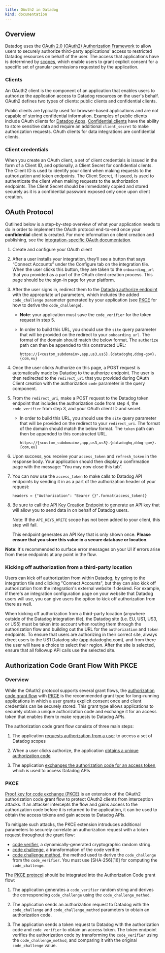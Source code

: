 ```yaml
---
title: OAuth2 in Datadog
kind: documentation
---
```


## Overview
Datadog uses the [OAuth 2.0 (OAuth2) Authorization Framework][1] to allow users to securely authorize third-party applications' access to restricted Datadog resources on behalf of the user. The access that applications have is determined by [scopes][2], which enable users to grant explicit consent for a specific set of granular permissions requested by the application. 

### Clients
An OAuth2 client is the component of an application that enables users to authorize the application access to Datadog resources on the user's behalf. OAuth2 defines two types of clients: public clients and confidential clients. 

Public clients are typically used for browser-based applications and are not capable of storing confidential information. Examples of public clients include OAuth clients for [Datadog Apps][3]. [Confidential clients][4] have the ability to store sensitive data and require an additional `client_secret` to make authorization requests. OAuth clients for data integrations are confidential clients. 

### Client credentials
When you create an OAuth client, a set of client credentials is issued in the form of a Client ID, and optionally, a Client Secret for confidential clients. The Client ID is used to identify your client when making requests to the authorization and token endpoints. The Client Secret, if issued, is used to authenticate the client when making requests to the authorization endpoints. The Client Secret should be immediately copied and stored securely as it is a confidential password exposed only once upon client creation. 

## OAuth Protocol
Outlined below is a step-by-step overview of what your application needs to do in order to implement the OAuth protocol end-to-end once your **confidential** client is created. For more information on client creation and publishing, see the [integration-specific OAuth documentation][5].

1. Create and configure your OAuth client

2. After a user installs your integration, they’ll see a button that says “Connect Accounts” under the Configure tab on the integration tile. When the user clicks this button, they are taken to the `onboarding_url` that you provided as a part of the OAuth client creation process. This page should be the sign-in page for your platform.

3. After the user signs in, redirect them to the [Datadog authorize endpoint][6] with the appropriate url parameters, which includes the added `code_challenge` parameter generated by your application (see [PKCE](###PKCE) for how to derive the  `code_challenge`).
    
    - **Note**: your application must save the `code_verifier` for the token request in step 5.

    - In order to build this URL, you should use the `site` query parameter that will be provided on the redirect to your `onboarding_url`. The format of the domain should match the below format. The `authorize` path can then be appended to this constructed URL:

        `https://{<custom_subdomain>,app,us3,us5}.{datadoghq,ddog-gov}.{com,eu}`


4. Once the user clicks Authorize on this page, a POST request is automatically made by Datadog to the authorize endpoint. The user is then redirected to the `redirect_uri` that you provided during OAuth Client creation with the authorization `code` parameter in the query component.

5. From the `redirect_uri`, make a POST request to the Datadog token endpoint that includes the authorization code from step 4, the `code_verifier` from step 3, and your OAuth client ID and secret.

    - In order to build this URL, you should use the `site` query parameter that will be provided on the redirect to your `redirect_uri`. The format of the domain should match the below format. The `token` path can then be appended to this constructed URL.

        `https://{<custom_subdomain>,app,us3,us5}.{datadoghq,ddog-gov}.{com,eu}`


6. Upon success, you receive your `access_token` and `refresh_token` in the response body. Your application should then display a confirmation page with the message: “You may now close this tab”.

7. You can now use the `access_token` to make calls to Datadog API endpoints by sending it in as a part of the authorization header of your request:

    ```headers = {"Authorization": "Bearer {}".format(access_token)}```

8. Be sure to call the [API Key Creation Endpoint][7] to generate an API key that will allow you to send data in on behalf of Datadog users.

    Note: If the `API_KEYS_WRITE` scope has not been added to your client, this step will fail.

    This endpoint generates an API Key that is only shown once. **Please ensure that you store this value in a secure database or location**.

**Note**: It's recommended to surface error messages on your UI if errors arise from these endpoints at any point in the flow. 

### Kicking off authorization from a third-party location 
Users can kick off authorization from within Datadog, by going to the integration tile and clicking "Connect Accounts", but they can also kick off authorization from the integration's external website if desired. For example, if there's an integration configuration page on your website that Datadog users will use, you can give users the option to kick off authorization from there as well.

When kicking off authorization from a third-party location (anywhere outside of the Datadog integration tile), the Datadog site (i.e. EU, US1, US3, or US5) must be taken into account when routing them through the authorization flow and building out the URL for the `authorization` and `token` endpoints. To ensure that users are authorizing in their correct site, always direct users to the US1 Datadog site (app.datadoghq.com), and from there the user will have a choice to select their region. After the site is selected, ensure that all followup API calls use the selected site.




## Authorization Code Grant Flow With PKCE
### Overview
While the OAuth2 protocol supports several grant flows, the [authorization code grant flow][8] with [PKCE](###PKCE) is the recommended grant type for long-running applications in which a user grants explicit consent once and client credentials can be securely stored. This grant type allows applications to securely obtain a unique authorization code and exchange it for an access token that enables them to make requests to Datadog APIs.

The authorization code grant flow consists of three main steps:

1. The application [requests authorization from a user][6] to access a set of Datadog scopes

2. When a user clicks authorize, the application [obtains a unique authorization code][12]

3. The application [exchanges the authorization code for an access token][10], which is used to access Datadog APIs

### PKCE
[Proof key for code exchange (PKCE)][11] is an extension of the OAuth2 authorization code grant flow to protect OAuth2 clients from interception attacks. If an attacker intercepts the flow and gains access to the authorization code before it is returned to the application, it can be used to obtain the access tokens and gain access to Datadog APIs.

To mitigate such attacks, the PKCE extension introduces additional parameters to securely correlate an authorization request with a token request throughout the grant flow: 

- [code verifier][12], a dynamically-generated cryptographic random string. 
- [code challenge][13], a transformation of the code verifier.
- [code challenge method][14], the method used to derive the `code_challenge` from the `code_verifier`. You must use [SHA-256][16] for computing the `code_challenge`.

The [PKCE protocol][11] should be integrated into the Authorization Code grant flow:

1. The application generates a `code_verifier` random string and derives the corresponding `code_challenge` using the `code_challenge_method`.

2. The application sends an authorization request to Datadog with the `code_challenge` and `code_challenge_method` parameters to obtain an authorization code.

3. The application sends a token request to Datadog with the authorization code and `code_verifier` to obtain an access token. The token endpoint verifies the authorization code by transforming the `code_verifier` using the `code_challenge_method`, and comparing it with the original `code_challenge` value.


[1]: https://datatracker.ietf.org/doc/html/rfc6749
[2]: https://docs.datadoghq.com/api/latest/scopes/
[3]: https://docs.datadoghq.com/developers/datadog_apps/#oauth-api-access
[4]: https://datatracker.ietf.org/doc/html/rfc6749#section-3.2.1
[5]: /developers/integrations/oauth_for_data_integrations
[6]: /developers/authorization/oauth2_endpoints##request-authorization-from-a-user
[7]: /developers/authorization/oauth2_endpoints#api-key-creation
[8]: https://tools.ietf.org/html/rfc6749#section-4.1
[9]: /developers/authorization/oauth2_endpoints#api-key-creation##obtain-an-authorization-code
[10]: /developers/authorization/oauth2_endpoints#api-key-creation##exchange-authorization-code-for-access-token
[11]: https://datatracker.ietf.org/doc/html/rfc7636
[12]: https://datatracker.ietf.org/doc/html/rfc7636#section-4.1
[13]: https://datatracker.ietf.org/doc/html/rfc7636#section-4.2
[14]: https://datatracker.ietf.org/doc/html/rfc7636#section-4.3
[15]: https://datatracker.ietf.org/doc/html/rfc6234#section-4.1